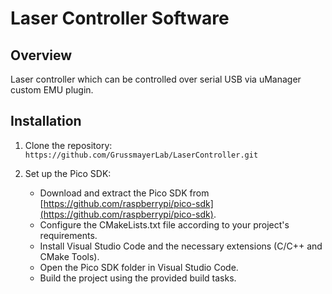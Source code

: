 # Laser Controller Software

## Overview

Laser controller which can be controlled over serial USB via uManager custom EMU plugin.

## Installation
1. Clone the repository: `https://github.com/GrussmayerLab/LaserController.git`

2. Set up the Pico SDK:
   - Download and extract the Pico SDK from [https://github.com/raspberrypi/pico-sdk](https://github.com/raspberrypi/pico-sdk).
   - Configure the CMakeLists.txt file according to your project's requirements.
   - Install Visual Studio Code and the necessary extensions (C/C++ and CMake Tools).
   - Open the Pico SDK folder in Visual Studio Code.
   - Build the project using the provided build tasks.